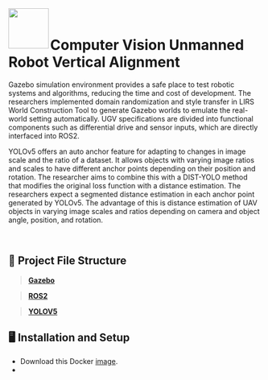 <div>
  <img width="80" align="left" src="https://i.pinimg.com/originals/61/5a/8d/615a8d971da45161d9ef0e04640d3599.png"/>
  <br>
  <h1>Computer Vision Unmanned Robot Vertical Alignment</h1>
  <p>Gazebo simulation environment provides a safe place to test robotic systems and algorithms, reducing the time and cost of development. The researchers implemented domain randomization and style transfer in LIRS World Construction Tool to generate Gazebo worlds to emulate the real-world setting automatically. UGV specifications are divided into functional components such as differential drive and sensor inputs, which are directly interfaced into ROS2.

YOLOv5 offers an auto anchor feature for adapting to changes in image scale and the ratio of a dataset. It allows objects with varying image ratios and scales to have different anchor points depending on their position and rotation. The researcher aims to combine this with a DIST-YOLO method that modifies the original loss function with a distance estimation. The researchers expect a segmented distance estimation in each anchor point generated by YOLOv5. The advantage of this is distance estimation of UAV objects in varying image scales and ratios depending on camera and object angle, position, and rotation.</p>
</div>

<br>

## 📜 Project File Structure


> [**Gazebo**](/gazebo)

> [**ROS2**](/ros2_md)

>[**YOLOV5**](https://github.com/ultralytics/yolov5)
>
## 🖥 Installation and Setup
- Download this Docker [image](/dockerlink).
- 
